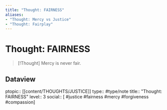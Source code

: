 ```yaml
---
title: "Thought: FAIRNESS"
aliases:
- "Thought: Mercy vs Justice"
- "Thought: Fairplay"
---
```

# Thought: FAIRNESS
> [!Thought]
> Mercy is never fair.

## Dataview
ptopic:: [[content/THOUGHTS/JUSTICE]]
type:: #type/note
title:: "Thought: FAIRNESS"
level:: 3
social:: [ #justice #fairness #mercy #forgiveness #compassion]